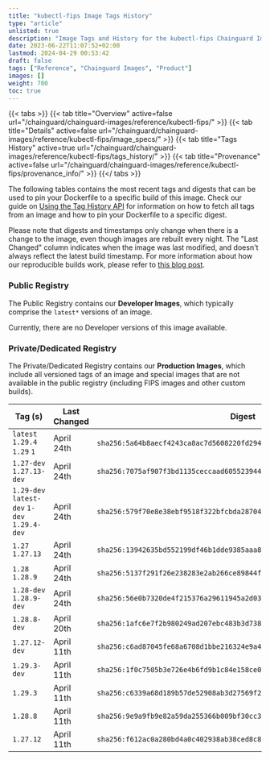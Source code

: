 ```yaml
---
title: "kubectl-fips Image Tags History"
type: "article"
unlisted: true
description: "Image Tags and History for the kubectl-fips Chainguard Image"
date: 2023-06-22T11:07:52+02:00
lastmod: 2024-04-29 00:53:42
draft: false
tags: ["Reference", "Chainguard Images", "Product"]
images: []
weight: 700
toc: true
---
```


{{< tabs >}}
{{< tab title="Overview" active=false url="/chainguard/chainguard-images/reference/kubectl-fips/" >}}
{{< tab title="Details" active=false url="/chainguard/chainguard-images/reference/kubectl-fips/image_specs/" >}}
{{< tab title="Tags History" active=true url="/chainguard/chainguard-images/reference/kubectl-fips/tags_history/" >}}
{{< tab title="Provenance" active=false url="/chainguard/chainguard-images/reference/kubectl-fips/provenance_info/" >}}
{{</ tabs >}}

The following tables contains the most recent tags and digests that can be used to pin your Dockerfile to a specific build of this image. Check our guide on [Using the Tag History API](/chainguard/chainguard-images/using-the-tag-history-api/) for information on how to fetch all tags from an image and how to pin your Dockerfile to a specific digest.

Please note that digests and timestamps only change when there is a change to the image, even though images are rebuilt every night. The "Last Changed" column indicates when the image was last modified, and doesn't always reflect the latest build timestamp. For more information about how our reproducible builds work, please refer to [this blog post](https://www.chainguard.dev/unchained/reproducing-chainguards-reproducible-image-builds).

### Public Registry
The Public Registry contains our **Developer Images**, which typically comprise the `latest*` versions of an image.

Currently, there are no Developer versions of this image available.

### Private/Dedicated Registry
The Private/Dedicated Registry contains our **Production Images**, which include all versioned tags of an image and special images that are not available in the public registry (including FIPS images and other custom builds).

| Tag (s)                                       | Last Changed | Digest                                                                    |
|-----------------------------------------------|--------------|---------------------------------------------------------------------------|
|  `latest` `1.29.4` `1.29` `1`                 | April 24th   | `sha256:5a64b8aecf4243ca8ac7d5608220fd294649d339e2f2668c7c14b0ac9b1130f1` |
|  `1.27-dev` `1.27.13-dev`                     | April 24th   | `sha256:7075af907f3bd1135ceccaad6055239445521e02b3ecbee134af74633d59bdf8` |
|  `1.29-dev` `latest-dev` `1-dev` `1.29.4-dev` | April 24th   | `sha256:579f70e8e38ebf9518f322bfcbda28704b57e4203572915d9676e7d55d9aa2a2` |
|  `1.27` `1.27.13`                             | April 24th   | `sha256:13942635bd552199df46b1dde9385aaa8de2ef0110e8b371fb471422c321f3b1` |
|  `1.28` `1.28.9`                              | April 24th   | `sha256:5137f291f26e238283e2ab266ce89844f904aa5170a955d3fc88296f9f51f0bc` |
|  `1.28-dev` `1.28.9-dev`                      | April 24th   | `sha256:56e0b7320de4f215376a29611945a2d034df117a05ee3fadfd99e77a3a4e7339` |
|  `1.28.8-dev`                                 | April 20th   | `sha256:1afc6e7f2b980249ad207ebc483b3d738111727d60c18047529c25265ea7813d` |
|  `1.27.12-dev`                                | April 11th   | `sha256:c6ad87045fe68a6708d1bbe216324e9a42ecc0ecbb0d3f6339238126cda77d6b` |
|  `1.29.3-dev`                                 | April 11th   | `sha256:1f0c7505b3e726e4b6fd9b1c84e158ce0383bb646369e4f85c68f93455522676` |
|  `1.29.3`                                     | April 11th   | `sha256:c6339a68d189b57de52908ab3d27569f26191ac442026f6e529210908edbf692` |
|  `1.28.8`                                     | April 11th   | `sha256:9e9a9fb9e82a59da255366b009bf30cc31fbef12ffa745870fe86990edf05826` |
|  `1.27.12`                                    | April 11th   | `sha256:f612ac0a280bd4a0c402938ab38ced8c8e08431b42a44b5f78f8fdd0f908edd3` |

